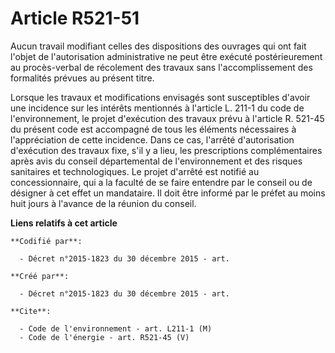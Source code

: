 # Article R521-51

Aucun travail modifiant celles des dispositions des ouvrages qui ont fait l'objet de l'autorisation administrative ne peut
être exécuté postérieurement au procès-verbal de récolement des travaux sans l'accomplissement des formalités prévues au
présent titre. 

Lorsque les travaux et modifications envisagés sont susceptibles d'avoir une incidence sur les intérêts mentionnés à
l'article L. 211-1 du code de l'environnement, le projet d'exécution des travaux prévu à l'article R. 521-45 du présent code
est accompagné de tous les éléments nécessaires à l'appréciation de cette incidence. Dans ce cas, l'arrêté d'autorisation
d'exécution des travaux fixe, s'il y a lieu, les prescriptions complémentaires après avis du conseil départemental de
l'environnement et des risques sanitaires et technologiques. Le projet d'arrêté est notifié au concessionnaire, qui a la
faculté de se faire entendre par le conseil ou de désigner à cet effet un mandataire. Il doit être informé par le préfet au
moins huit jours à l'avance de la réunion du conseil.

**Liens relatifs à cet article**

	**Codifié par**:

	  - Décret n°2015-1823 du 30 décembre 2015 - art.

	**Créé par**:

	  - Décret n°2015-1823 du 30 décembre 2015 - art.

	**Cite**:

	  - Code de l'environnement - art. L211-1 (M)
	  - Code de l'énergie - art. R521-45 (V)
